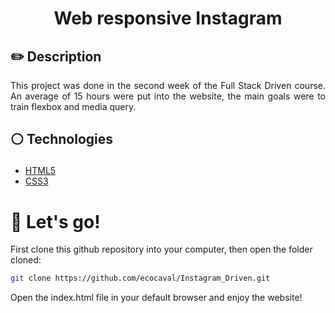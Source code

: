 # <p align = "center"> Web responsive Instagram</p>

## ✏️ Description
<p align="justify" >This project was done in the second week of the Full Stack Driven course. An average of 15 hours were put into the website, the main goals were to train flexbox and media query.  </p>

##  <p align = "left"> :white_circle: Technologies</p>

- [HTML5](https://html5.org/)
- [CSS3](https://www.w3.org/Style/CSS/)

# 🏁 Let's go!

First clone this github repository into your computer, then open the folder cloned:

```bash
git clone https://github.com/ecocaval/Instagram_Driven.git
```
Open the index.html file in your default browser and enjoy the website!
